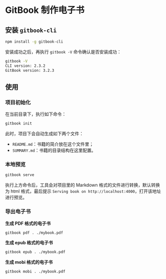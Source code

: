 <!--
 * @Github       : https://github.com/superzhc/BigData-A-Question
 * @Author       : SUPERZHC
 * @CreateDate   : 2021-01-19 10:19:21
 * @LastEditTime : 2021-01-19 10:35:02
 * @Copyright 2021 SUPERZHC
-->
# GitBook 制作电子书

## 安装 `gitbook-cli`

```bash
npm install -g gitbook-cli
```

安装成功之后，再执行 `gitbook -V` 命令确认是否安装成功：

```bash
gitbook -V
CLI version: 2.3.2
GitBook version: 3.2.3
```

## 使用

### 项目初始化

在当前目录下，执行如下命令：

```bash
gitbook init
```

此时，项目下会自动生成如下两个文件：

- `README.md`：书籍的简介放在这个文件里；
- `SUMMARY.md`：书籍的目录结构在这里配置。

### 本地预览

```bash
gitbook serve
```

执行上方命令后，工具会对项目里的 Markdown 格式的文件进行转换，默认转换为 html 格式，最后提示 `Serving book on http://localhost:4000`，打开该地址进行预览。

### 导出电子书

**生成 PDF 格式的电子书**

```bash
gitbook pdf . ./mybook.pdf
```

**生成 epub 格式的电子书**

```bash
gitbook epub . ./mybook.pdf
```

**生成 mobi 格式的电子书**

```bash
gitbook mobi . ./mybook.pdf
```